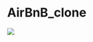 # AirBnB_clone

<img src='https://holbertonintranet.s3.amazonaws.com/uploads/medias/2018/6/815046647d23428a14ca.png?X-Amz-Algorithm=AWS4-HMAC-SHA256&X-Amz-Credential=AKIARDDGGGOUWMNL5ANN%2F20210216%2Fus-east-1%2Fs3%2Faws4_request&X-Amz-Date=20210216T051228Z&X-Amz-Expires=86400&X-Amz-SignedHeaders=host&X-Amz-Signature=5e6eb18218089a1f3169a712fb9780196aba2aff0f4090cdedd24820f0e3892e'>


